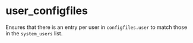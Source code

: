# user_configfiles

Ensures that there is an entry per user in `configfiles.user` to match those
in the `system_users` list.
